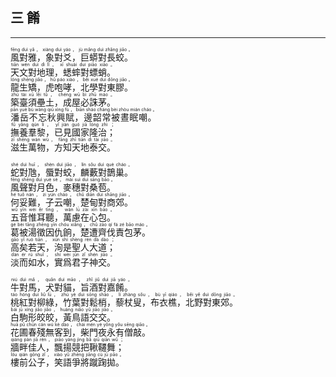 ## 三 餚
---
<div>

<p>
<ruby><rb> 風對雅，象對爻，巨蟒對長蛟。 </rb> <rt>fēng  duì  yǎ ， xiàng  duì  yáo ， jù  mǎng  duì  zhǎng  jiāo 。</rt></ruby><BR>
<ruby><rb> 天文對地理，蟋蟀對螵蛸。 </rb> <rt>tiān  wén  duì  dì  lǐ ， xī  shuài  duì  piāo  xiāo 。</rt></ruby><BR>
<ruby><rb> 龍生矯，虎咆哮，北學對東膠。 </rb> <rt>lóng  shēng  jiǎo ， hǔ  páo  xiào ， běi  xué  duì  dōng  jiāo 。</rt></ruby><BR>
<ruby><rb> 築臺須壘土，成屋必誅茅。 </rb> <rt>zhú  tái  xū  lěi  tǔ ， chéng  wū  bì  zhū  máo 。</rt></ruby><BR>
<ruby><rb> 潘岳不忘秋興賦，邊韶常被晝眠嘲。 </rb> <rt>pān  yuè  bù  wàng  qiū  xìng  fù ， biān  sháo  cháng  bèi  zhòu  mián  cháo 。</rt></ruby><BR>
<ruby><rb> 撫養羣黎，已見國家隆治； </rb> <rt>fǔ  yǎng  qún  lí ， yǐ  jiàn  guó  jiā  lóng  zhì ；</rt></ruby><BR>
<ruby><rb> 滋生萬物，方知天地泰交。 </rb> <rt>zī  shēng  wàn  wù ， fāng  zhī  tiān  dì  tài  jiāo 。</rt></ruby><BR></P>

<p>
<ruby><rb> 蛇對虺，蜃對蛟，麟藪對鵲巢。 </rb> <rt>shé  duì  huī ， shèn  duì  jiāo ， lín  sǒu  duì  què  cháo 。</rt></ruby><BR>
<ruby><rb> 風聲對月色，麥穗對桑苞。 </rb> <rt>fēng  shēng  duì  yuè  sè ， mài  suì  duì  sāng  bāo 。</rt></ruby><BR>
<ruby><rb> 何妥難，子云嘲，楚甸對商郊。 </rb> <rt>hé  tuǒ  nán ， zi  yún  cháo ， chǔ  diān  duì  shāng  jiāo 。</rt></ruby><BR>
<ruby><rb> 五音惟耳聽，萬慮在心包。 </rb> <rt>wǔ  yīn  wéi  ěr  tīng ， wàn  lǜ  zài  xīn  bāo 。</rt></ruby><BR>
<ruby><rb> 葛被湯徵因仇餉，楚遭齊伐責包茅。 </rb> <rt>gé  bèi  tāng  zhēng  yīn  chóu  xiǎng ， chǔ  zāo  qí  fá  zé  bāo  máo 。</rt></ruby><BR>
<ruby><rb> 高矣若天，洵是聖人大道； </rb> <rt>gāo  yǐ  ruò  tiān ， xún  shì  shèng  rén  dà  dào ；</rt></ruby><BR>
<ruby><rb> 淡而如水，實爲君子神交。 </rb> <rt>dàn  ér  rú  shuǐ ， shí  wèi  jūn  zǐ  shén  jiāo 。</rt></ruby><BR></P>

<p>
<ruby><rb> 牛對馬，犬對貓，旨酒對嘉餚。 </rb> <rt>niú  duì  mǎ ， quǎn  duì  māo ， zhǐ  jiǔ  duì  jiā  yáo 。</rt></ruby><BR>
<ruby><rb> 桃紅對柳綠，竹葉對鬆梢，藜杖叟，布衣樵，北野對東郊。 </rb> <rt>táo  hóng  duì  liǔ  lǜ ， zhú  yè  duì  sōng  shāo ， lí  zhàng  sǒu ， bù  yī  qiáo ， běi  yě  duì  dōng  jiāo 。</rt></ruby><BR>
<ruby><rb> 白駒形皎皎，黃鳥語交交。 </rb> <rt>bái  jū  xíng  jiǎo  jiǎo ， huáng  niǎo  yǔ  jiāo  jiāo 。</rt></ruby><BR>
<ruby><rb> 花圃春殘無客到，柴門夜永有僧敲。 </rb> <rt>huā  pǔ  chūn  cán  wú  kè  dào ， chái  mén  yè  yǒng  yǒu  sēng  qiāo 。</rt></ruby><BR>
<ruby><rb> 牆畔佳人，飄揚競把鞦韆舞； </rb> <rt>qiáng  pàn  jiā  rén ， piāo  yáng  jìng  bǎ  qiū  qiān  wǔ ；</rt></ruby><BR>
<ruby><rb> 樓前公子，笑語爭將蹴踘拋。 </rb> <rt>lóu  qián  gōng  zǐ ， xiào  yǔ  zhēng  jiāng  cù  jū  pāo 。</rt></ruby><BR></P>

</div>
